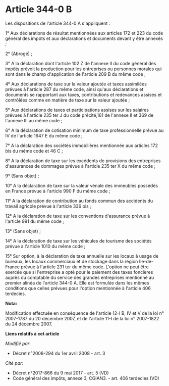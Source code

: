 # Article 344-0 B

Les dispositions de l'article 344-0 A s'appliquent : 

1° Aux déclarations de résultat mentionnées aux articles 172 et 223 du code général des impôts et aux déclarations et
documents devant y être annexés ; 

2° (Abrogé) ; 

3° A la déclaration dont l'article 102 Z de l'annexe II du code général des impôts prévoit la production pour les entreprises
ou personnes morales qui sont dans le champ d'application de l'article 209 B du même code ; 

4° Aux déclarations de taxe sur la valeur ajoutée et taxes assimilées prévues à l'article 287 du même code, ainsi qu'aux
déclarations et documents se rapportant aux taxes, contributions et redevances assises et contrôlées comme en matière de taxe
sur la valeur ajoutée ; 

5° Aux déclarations de taxes et participations assises sur les salaires prévues à l'article 235 ter J du code précité,161 de
l'annexe II et 369 de l'annexe III au même code ; 

6° A la déclaration de cotisation minimum de taxe professionnelle prévue au IV de l'article 1647 E du même code ; 

7° A la déclaration des sociétés immobilières mentionnée aux articles 172 bis du même code et 46 C ; 

8° A la déclaration de taxe sur les excédents de provisions des entreprises d'assurances de dommages prévue à l'article 235
ter X du même code ; 

9° (Sans objet) ; 

10° A la déclaration de taxe sur la valeur vénale des immeubles possédés en France prévue à l'article 990 F du même code ; 

11° A la déclaration de contribution au fonds commun des accidents du travail agricole prévue à l'article 336 bis ; 

12° A la déclaration de taxe sur les conventions d'assurance prévue à l'article 991 du même code ; 

13° (Sans objet) ; 

14° A la déclaration de taxe sur les véhicules de tourisme des sociétés prévue à l'article 1010 du même code ; 

15° Sur option, à la déclaration de taxe annuelle sur les locaux à usage de bureaux, les locaux commerciaux et de stockage
dans la région Ile-de-France prévue à l'article 231 ter du même code. L'option ne peut être exercée que si l'entreprise a
opté pour le paiement des taxes foncières auprès du comptable du service des grandes entreprises mentionné au premier alinéa
de l'article 344-0 A. Elle est formulée dans les mêmes conditions que celles prévues pour l'option mentionnée à l'article 406
terdecies.

**Nota:**

Modification effectuée en conséquence de l'article 12-I B, IV et V de la loi n° 2007-1787 du 20 décembre 2007, et de
l'article 11-I de la loi n° 2007-1822 du 24 décembre 2007.

**Liens relatifs à cet article**

_Modifié par_:

  - Décret n°2008-294 du 1er avril 2008 - art. 3

_Cité par_:

  - Décret n°2017-866 du 9 mai 2017 - art. 5 (VD)
  - Code général des impôts, annexe 3, CGIAN3. - art. 406 terdecies (VD)
